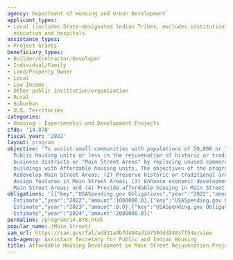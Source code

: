 ```yaml
---
agency: Department of Housing and Urban Development
applicant_types:
- Local (includes State-designated lndian Tribes, excludes institutions of higher
  education and hospitals
assistance_types:
- Project Grants
beneficiary_types:
- Builder/Contractor/Developer
- Individual/Family
- Land/Property Owner
- Local
- Low Income
- Other public institution/organization
- Rural
- Suburban
- U.S. Territories
categories:
- Housing - Experimental and Development Projects
cfda: '14.878'
fiscal_year: '2022'
layout: program
objective: 'To assist small communities with populations of 50,000 or less and 100
  Public Housing units or less in the rejuvenation of historic or traditional central
  business districts or "Main Street Areas" by replacing unused commercial space in
  buildings with Affordable housing units. The objectives of the program are to: (1)
  Redevelop Main Street Areas; (2) Preserve historic or traditional architecture or
  design features in Main Street Areas; (3) Enhance economic development efforts in
  Main Street Areas; and (4) Provide affordable housing in Main Street Areas.'
obligations: '[{"key":"USASpending.gov Obligations","year":"2022","amount":0.0},{"key":"SAM.gov
  Estimate","year":"2022","amount":1000000.0},{"key":"USASpending.gov Obligations","year":"2023","amount":0.0},{"key":"SAM.gov
  Estimate","year":"2023","amount":0.0},{"key":"USASpending.gov Obligations","year":"2024","amount":0.0},{"key":"SAM.gov
  Estimate","year":"2024","amount":2000000.0}]'
permalink: /program/14.878.html
popular_name: (Main Street)
sam_url: https://sam.gov/fal/add31a4b7d404ad1b750ddd2483ff54e/view
sub-agency: Assistant Secretary for Public and Indian Housing
title: Affordable Housing Development in Main Street Rejuvenation Projects
---
```

